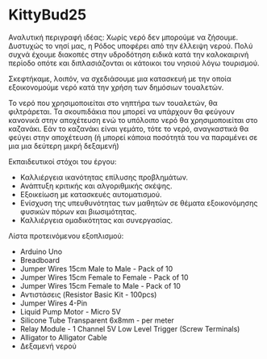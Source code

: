 # KittyBud25

Αναλυτική περιγραφή ιδέας:
Χωρίς νερό δεν μπορούμε να ζήσουμε. Δυστυχώς το νησί μας, η Ρόδος υποφέρει από την έλλειψη νερού. Πολύ συχνά έχουμε διακοπές στην υδροδότηση ειδικά κατά την καλοκαιρινή περίοδο οπότε και διπλασιάζονται οι κάτοικοι του νησιού λόγω τουρισμού.

Σκεφτήκαμε, λοιπόν, να σχεδιάσουμε μια κατασκευή με την οποία εξοικονομούμε νερό κατά την χρήση των δημόσιων τουαλετών. 

Το νερό που χρησιμοποιείται στο νηπτήρα των τουαλετών, θα φιλτράρεται. Τα σκουπιδάκια που μπορεί να υπάρχουν θα φεύγουν κανονικά στην αποχέτευση ενώ το υπόλοιπο νερό θα χρησιμοποιείται στο καζανάκι. Εάν το καζανάκι είναι γεμάτο, τότε το νερό, αναγκαστικά θα φεύγει στην αποχέτευση (ή μπορεί κάποια ποσότητά του να παραμένει σε μια μια δεύτερη μικρή δεξαμενή)

Εκπαιδευτικοί στόχοι του έργου:
- Καλλιέργεια ικανότητας επίλυσης προβλημάτων.
- Ανάπτυξη κριτικής και αλγοριθμικής σκέψης.
- Εξοικείωση με κατασκευές αυτοματισμού.
- Ενίσχυση της υπευθυνότητας των μαθητών σε θέματα εξοικονόμησης φυσικών πόρων και βιωσιμότητας.
- Καλλιέργεια ομαδικότητας και συνεργασίας.

Λίστα προτεινόμενου εξοπλισμού:
- Arduino Uno
- Breadboard
- Jumper Wires 15cm Male to Male - Pack of 10
- Jumper Wires 15cm Female to Female - Pack of 10
- Jumper Wires 15cm Female to Male - Pack of 10
- Αντιστάσεις (Resistor Basic Kit - 100pcs)
- Jumper Wires 4-Pin
- Liquid Pump Motor - Micro 5V
- Silicone Tube Transparent 6x8mm - per meter
- Relay Module - 1 Channel 5V Low Level Trigger (Screw Terminals)
- Alligator to Alligator Cable
- Δεξαμενή νερού
